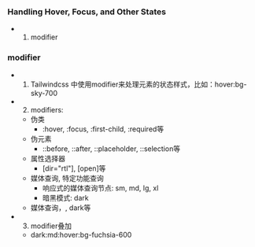 ### Handling Hover, Focus, and Other States
- 1. modifier

### modifier
- 1. Tailwindcss 中使用modifier来处理元素的状态样式，比如：hover:bg-sky-700
- 2. modifiers:
    - 伪类
        - :hover, :focus, :first-child, :required等
    - 伪元素
        - ::before, ::after, ::placeholder, ::selection等
    - 属性选择器
        - [dir="rtl"], [open]等
    - 媒体查询, 特定功能查询
        - 响应式的媒体查询节点: sm, md, lg, xl
        - 暗黑模式: dark
    - 媒体查询，, dark等
- 3. modifier叠加
    - dark:md:hover:bg-fuchsia-600
### 